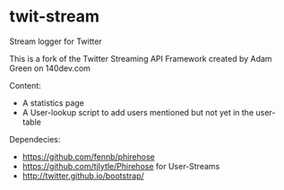 twit-stream
===========

Stream logger for Twitter

This is a fork of the Twitter Streaming API Framework created by Adam Green on 140dev.com

Content:
* A statistics page
* A User-lookup script to add users mentioned but not yet in the user-table

Dependecies:
* https://github.com/fennb/phirehose
* https://github.com/tjlytle/Phirehose for User-Streams
* http://twitter.github.io/bootstrap/
